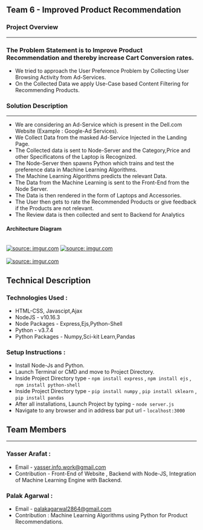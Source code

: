 ## Team 6 - Improved Product Recommendation

### Project Overview
----------------------------------

### The Problem Statement is to Improve Product Recommendation and thereby increase Cart Conversion rates.
* We tried to approach the User Preference Problem by Collecting User Browsing Activity from Ad-Services.
* On the Collected Data we apply Use-Case based Content Filtering for Recommending Products.

### Solution Description
----------------------------------
* We are considering an Ad-Service which is present in the Dell.com Website (Example : Google-Ad Services).
* We Collect Data from the masked Ad-Service Injected in the Landing Page.
* The Collected data is sent to Node-Server and the Category,Price and other Specificatons of the Laptop is Recognized.
* The Node-Server then spawns Python which trains and test the preference data in Machine Learning Algorithms.
* The Machine Learning Algorithms predicts the relevant Data.
* The Data from the Machine Learning is sent to the Front-End from the Node Server.
* The Data is then rendered in the form of Laptops and Accessories.
* The User then gets to rate the Recommended Products or give feedback if the Products are not relevant.
* The Review data is then collected and sent to Backend for Analytics

#### Architecture Diagram
<br>
<a href="https://imgur.com/tdG89eo"><img src="https://i.imgur.com/tdG89eo.png" title="source: imgur.com" /></a>
<a href="https://imgur.com/VRgJZ98"><img src="https://i.imgur.com/VRgJZ98.png" title="source: imgur.com" /></a>
<br><br>
<a href="https://imgur.com/OXLBm6K"><img src="https://i.imgur.com/OXLBm6K.png" title="source: imgur.com" /></a>


## Technical Description

### Technologies Used :
* HTML-CSS, Javascipt,Ajax
* NodeJS - v10.16.3
* Node Packages - Express,Ejs,Python-Shell
* Python - v3.7.4
* Python Packages - Numpy,Sci-kit Learn,Pandas

### Setup Instructions : 
* Install Node-Js and Python.
* Launch Terminal or CMD and move to Project Directory.
* Inside Project Directory type - `npm install express` , `npm install ejs` , `npm install python-shell`
* Inside Project Directory type - `pip install numpy` , `pip install sklearn` , `pip install pandas`
* After all installations, Launch Project by typing - `node server.js`
* Navigate to any browser and in address bar put url - `localhost:3000`

## Team Members
----------------------------------

### Yasser Arafat :
* Email - yasser.info.work@gmail.com
* Contribution - Front-End of Website , Backend with Node-JS, Integration of Machine Learning Engine with Backend.

### Palak Agarwal :
* Email - palakagarwal2864@gmail.com
* Contribution : Machine Learning Algorithms using Python for Product Recommendations.
